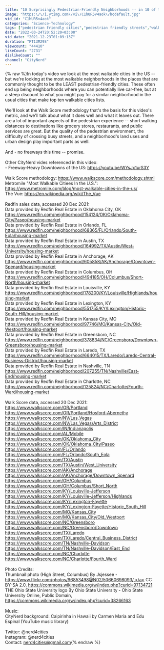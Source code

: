 ```yaml
---
title: "10 Surprisingly Pedestrian-Friendly Neighborhoods -- in 10 of the Most Unwalkable Cities In the US"
image: "https:\/\/i.ytimg.com\/vi\/C1hUR5v4aok\/hqdefault.jpg"
vid_id: "C1hUR5v4aok"
categories: "Science-Technology"
tags: ["pedestrian friendly cities","pedestrian friendly streets","walkable cities"]
date: "2022-03-24T20:52:20+03:00"
vid_date: "2021-12-23T01:09:13Z"
duration: "PT13M29S"
viewcount: "44410"
likeCount: "2731"
dislikeCount: ""
channel: "CityNerd"
---
```

{% raw %}In today's video we look at the most walkable cities in the US -- but we're looking at the most walkable neighborhoods in the places that are commonly thought to be the LEAST pedestrian-friendly cities. These often end up being neighborhoods where you can potentially live car-free, but at a steep discount to what you might pay for a similar neighborhood in the usual cities that make top ten walkable cities lists.<br /><br />We'll  look at the Walk Score methodology that's the basis for this video's metric, and we'll talk about what it does well and what it leaves out. There are a lot of important aspects of the pedestrian experience -- short walking distances to destinations like grocery stores, restaurants, and public services are great. But the quality of the pedestrian environment, the difficulty of crossing busy streets, and a neighborhood's land uses and urban design play important parts as well.<br /><br />And - no freeways this time -- promise.<br /><br />Other CityNerd vides referenced in this video:<br />- Freeway-Heavy Downtowns of the US: <a rel="nofollow" target="blank" href="https://youtu.be/WYsJx1urS3Y">https://youtu.be/WYsJx1urS3Y</a><br /><br />Walk Score methodology: <a rel="nofollow" target="blank" href="https://www.walkscore.com/methodology.shtml">https://www.walkscore.com/methodology.shtml</a><br />Metromile &quot;Most Walkable Citiees In the U.S.&quot;: <a rel="nofollow" target="blank" href="https://www.metromile.com/blog/most-walkable-cities-in-the-us/">https://www.metromile.com/blog/most-walkable-cities-in-the-us/</a><br />The Vue: <a rel="nofollow" target="blank" href="https://en.wikipedia.org/wiki/The_Vue">https://en.wikipedia.org/wiki/The_Vue</a><br /><br />Redfin sales data, accessed 20 Dec 2021:<br />Data provided by Redfin Real Estate in Oklahoma City, OK <a rel="nofollow" target="blank" href="https://www.redfin.com/neighborhood/154124/OK/Oklahoma-City/Paseo/housing-market">https://www.redfin.com/neighborhood/154124/OK/Oklahoma-City/Paseo/housing-market</a><br />Data provided by Redfin Real Estate in Orlando, FL  <a rel="nofollow" target="blank" href="https://www.redfin.com/neighborhood/68365/FL/Orlando/South-Eola/housing-market">https://www.redfin.com/neighborhood/68365/FL/Orlando/South-Eola/housing-market</a><br />Data provided by Redfin Real Estate in Austin, TX <a rel="nofollow" target="blank" href="https://www.redfin.com/neighborhood/164992/TX/Austin/West-University/housing-market">https://www.redfin.com/neighborhood/164992/TX/Austin/West-University/housing-market</a><br />Data provided by Redfin Real Estate in Anchorage, AK <a rel="nofollow" target="blank" href="https://www.redfin.com/neighborhood/605858/AK/Anchorage/Downtown-Spenard/housing-market">https://www.redfin.com/neighborhood/605858/AK/Anchorage/Downtown-Spenard/housing-market</a><br />Data provided by Redfin Real Estate in Columbus, OH <a rel="nofollow" target="blank" href="https://www.redfin.com/neighborhood/494185/OH/Columbus/Short-North/housing-market">https://www.redfin.com/neighborhood/494185/OH/Columbus/Short-North/housing-market</a><br />Data provided by Redfin Real Estate in Louisville, KY <a rel="nofollow" target="blank" href="https://www.redfin.com/neighborhood/178200/KY/Louisville/Highlands/housing-market">https://www.redfin.com/neighborhood/178200/KY/Louisville/Highlands/housing-market</a><br />Data provided by Redfin Real Estate in Lexington, KY <a rel="nofollow" target="blank" href="https://www.redfin.com/neighborhood/551755/KY/Lexington/Historic-South-Hill/housing-market">https://www.redfin.com/neighborhood/551755/KY/Lexington/Historic-South-Hill/housing-market</a><br />Data provided by Redfin Real Estate in Kansas City, MO <a rel="nofollow" target="blank" href="https://www.redfin.com/neighborhood/97746/MO/Kansas-City/Old-Westport/housing-market">https://www.redfin.com/neighborhood/97746/MO/Kansas-City/Old-Westport/housing-market</a><br />Data provided by Redfin Real Estate in Greensboro, NC <a rel="nofollow" target="blank" href="https://www.redfin.com/neighborhood/378834/NC/Greensboro/Downtown-Greensboro/housing-market">https://www.redfin.com/neighborhood/378834/NC/Greensboro/Downtown-Greensboro/housing-market</a><br />Data provided by Redfin Real Estate in Laredo, TX <a rel="nofollow" target="blank" href="https://www.redfin.com/neighborhood/664015/TX/Laredo/Laredo-Central-Business-District/housing-market">https://www.redfin.com/neighborhood/664015/TX/Laredo/Laredo-Central-Business-District/housing-market</a><br />Data provided by Redfin Real Estate in Nashville, TN <a rel="nofollow" target="blank" href="https://www.redfin.com/neighborhood/207255/TN/Nashville/East-End/housing-market">https://www.redfin.com/neighborhood/207255/TN/Nashville/East-End/housing-market</a><br />Data provided by Redfin Real Estate in Charlotte, NC <a rel="nofollow" target="blank" href="https://www.redfin.com/neighborhood/125824/NC/Charlotte/Fourth-Ward/housing-market">https://www.redfin.com/neighborhood/125824/NC/Charlotte/Fourth-Ward/housing-market</a><br /><br />Walk Score data, accessed 20 Dec 2021:<br /><a rel="nofollow" target="blank" href="https://www.walkscore.com/OR/Portland">https://www.walkscore.com/OR/Portland</a><br /><a rel="nofollow" target="blank" href="https://www.walkscore.com/OR/Portland/Hosford-Abernethy">https://www.walkscore.com/OR/Portland/Hosford-Abernethy</a><br /><a rel="nofollow" target="blank" href="https://www.walkscore.com/NV/Las_Vegas">https://www.walkscore.com/NV/Las_Vegas</a><br /><a rel="nofollow" target="blank" href="https://www.walkscore.com/NV/Las_Vegas/Arts_District">https://www.walkscore.com/NV/Las_Vegas/Arts_District</a><br /><a rel="nofollow" target="blank" href="https://www.walkscore.com/IN/Indianapolis">https://www.walkscore.com/IN/Indianapolis</a><br /><a rel="nofollow" target="blank" href="https://www.walkscore.com/AL/Mobile">https://www.walkscore.com/AL/Mobile</a><br /><a rel="nofollow" target="blank" href="https://www.walkscore.com/OK/Oklahoma_City">https://www.walkscore.com/OK/Oklahoma_City</a><br /><a rel="nofollow" target="blank" href="https://www.walkscore.com/OK/Oklahoma_City/Paseo">https://www.walkscore.com/OK/Oklahoma_City/Paseo</a><br /><a rel="nofollow" target="blank" href="https://www.walkscore.com/FL/Orlando">https://www.walkscore.com/FL/Orlando</a><br /><a rel="nofollow" target="blank" href="https://www.walkscore.com/FL/Orlando/South_Eola">https://www.walkscore.com/FL/Orlando/South_Eola</a><br /><a rel="nofollow" target="blank" href="https://www.walkscore.com/TX/Austin">https://www.walkscore.com/TX/Austin</a><br /><a rel="nofollow" target="blank" href="https://www.walkscore.com/TX/Austin/West_University">https://www.walkscore.com/TX/Austin/West_University</a><br /><a rel="nofollow" target="blank" href="https://www.walkscore.com/AK/Anchorage">https://www.walkscore.com/AK/Anchorage</a><br /><a rel="nofollow" target="blank" href="https://www.walkscore.com/AK/Anchorage/Downtown_Spenard">https://www.walkscore.com/AK/Anchorage/Downtown_Spenard</a><br /><a rel="nofollow" target="blank" href="https://www.walkscore.com/OH/Columbus">https://www.walkscore.com/OH/Columbus</a><br /><a rel="nofollow" target="blank" href="https://www.walkscore.com/OH/Columbus/Short_North">https://www.walkscore.com/OH/Columbus/Short_North</a><br /><a rel="nofollow" target="blank" href="https://www.walkscore.com/KY/Louisville-Jefferson">https://www.walkscore.com/KY/Louisville-Jefferson</a><br /><a rel="nofollow" target="blank" href="https://www.walkscore.com/KY/Louisville-Jefferson/Highlands">https://www.walkscore.com/KY/Louisville-Jefferson/Highlands</a><br /><a rel="nofollow" target="blank" href="https://www.walkscore.com/KY/Lexington-Fayette">https://www.walkscore.com/KY/Lexington-Fayette</a><br /><a rel="nofollow" target="blank" href="https://www.walkscore.com/KY/Lexington-Fayette/Historic_South_Hill">https://www.walkscore.com/KY/Lexington-Fayette/Historic_South_Hill</a><br /><a rel="nofollow" target="blank" href="https://www.walkscore.com/MO/Kansas_City">https://www.walkscore.com/MO/Kansas_City</a><br /><a rel="nofollow" target="blank" href="https://www.walkscore.com/MO/Kansas_City/Old_Westport">https://www.walkscore.com/MO/Kansas_City/Old_Westport</a><br /><a rel="nofollow" target="blank" href="https://www.walkscore.com/NC/Greensboro">https://www.walkscore.com/NC/Greensboro</a><br /><a rel="nofollow" target="blank" href="https://www.walkscore.com/NC/Greensboro/Downtown">https://www.walkscore.com/NC/Greensboro/Downtown</a><br /><a rel="nofollow" target="blank" href="https://www.walkscore.com/TX/Laredo">https://www.walkscore.com/TX/Laredo</a><br /><a rel="nofollow" target="blank" href="https://www.walkscore.com/TX/Laredo/Central_Business_District">https://www.walkscore.com/TX/Laredo/Central_Business_District</a><br /><a rel="nofollow" target="blank" href="https://www.walkscore.com/TN/Nashville-Davidson">https://www.walkscore.com/TN/Nashville-Davidson</a><br /><a rel="nofollow" target="blank" href="https://www.walkscore.com/TN/Nashville-Davidson/East_End">https://www.walkscore.com/TN/Nashville-Davidson/East_End</a><br /><a rel="nofollow" target="blank" href="https://www.walkscore.com/NC/Charlotte">https://www.walkscore.com/NC/Charlotte</a><br /><a rel="nofollow" target="blank" href="https://www.walkscore.com/NC/Charlotte/Fourth_Ward">https://www.walkscore.com/NC/Charlotte/Fourth_Ward</a><br /><br />Photo Credits:<br />Thumbnail photo (High Street, Columbus) By Jsjessee - <a rel="nofollow" target="blank" href="https://www.flickr.com/photos/96853498@N02/50660698093/,">https://www.flickr.com/photos/96853498@N02/50660698093/,</a> CC BY-SA 2.0, <a rel="nofollow" target="blank" href="https://commons.wikimedia.org/w/index.php?curid=97134721">https://commons.wikimedia.org/w/index.php?curid=97134721</a><br />THE Ohio State University logo By Ohio State University - Ohio State University Online, Public Domain, <a rel="nofollow" target="blank" href="https://commons.wikimedia.org/w/index.php?curid=38266163">https://commons.wikimedia.org/w/index.php?curid=38266163</a><br /><br />Music:<br />CityNerd background: Caipirinha in Hawaii by Carmen María and Edu Espinal (YouTube music library)<br /><br />Twitter: @nerd4cities<br />Instagram: @nerd4cities<br />Contact: nerd4cities@gmail.com{% endraw %}
